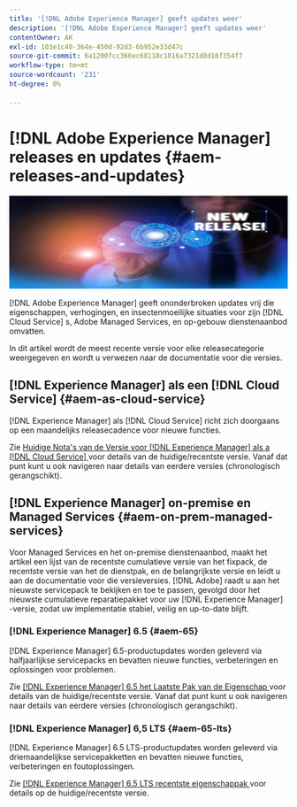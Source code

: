 ```yaml
---
title: '[!DNL Adobe Experience Manager] geeft updates weer'
description: '[!DNL Adobe Experience Manager] geeft updates weer'
contentOwner: AK
exl-id: 103e1c40-364e-450d-92d3-6b952e33d47c
source-git-commit: 6a1200fcc366ec68118c1016a7321d8d16f354f7
workflow-type: tm+mt
source-wordcount: '231'
ht-degree: 0%

---
```


# [!DNL Adobe Experience Manager] releases en updates {#aem-releases-and-updates}

![[!DNL Experience Manager] new releases ](assets/new-aem-releases1.jpeg)

[!DNL Adobe Experience Manager] geeft ononderbroken updates vrij die eigenschappen, verhogingen, en insectenmoeilijke situaties voor zijn [!DNL Cloud Service] s, Adobe Managed Services, en op-gebouw dienstenaanbod omvatten.

In dit artikel wordt de meest recente versie voor elke releasecategorie weergegeven en wordt u verwezen naar de documentatie voor die versies.

## [!DNL Experience Manager] als een [!DNL Cloud Service] {#aem-as-cloud-service}

[!DNL Experience Manager] als [!DNL Cloud Service] richt zich doorgaans op een maandelijks releasecadence voor nieuwe functies.

Zie [ Huidige Nota&#39;s van de Versie voor  [!DNL Experience Manager]  als a  [!DNL Cloud Service] ](https://experienceleague.adobe.com/en/docs/experience-manager-cloud-service/content/release-notes/release-notes/release-notes-current) voor details van de huidige/recentste versie. Vanaf dat punt kunt u ook navigeren naar details van eerdere versies (chronologisch gerangschikt).

## [!DNL Experience Manager] on-premise en Managed Services {#aem-on-prem-managed-services}

Voor Managed Services en het on-premise dienstenaanbod, maakt het artikel een lijst van de recentste cumulatieve versie van het fixpack, de recentste versie van het de dienstpak, en de belangrijkste versie en leidt u aan de documentatie voor die versieversies. [!DNL Adobe] raadt u aan het nieuwste servicepack te bekijken en toe te passen, gevolgd door het nieuwste cumulatieve reparatiepakket voor uw [!DNL Experience Manager] -versie, zodat uw implementatie stabiel, veilig en up-to-date blijft.

### [!DNL Experience Manager] 6.5 {#aem-65}

[!DNL Experience Manager] 6.5-productupdates worden geleverd via halfjaarlijkse servicepacks en bevatten nieuwe functies, verbeteringen en oplossingen voor problemen.

Zie [[!DNL Experience Manager]  6.5 het Laatste Pak van de Eigenschap ](https://experienceleague.adobe.com/en/docs/experience-manager-65/content/release-notes/release-notes) voor details van de huidige/recentste versie. Vanaf dat punt kunt u ook navigeren naar details van eerdere versies (chronologisch gerangschikt).

### [!DNL Experience Manager] 6,5 LTS {#aem-65-lts}

[!DNL Experience Manager] 6.5 LTS-productupdates worden geleverd via driemaandelijkse servicepakketten en bevatten nieuwe functies, verbeteringen en foutoplossingen.

Zie [[!DNL Experience Manager]  6.5 LTS recentste eigenschappak ](https://experienceleague.adobe.com/en/docs/experience-manager-65-lts/content/release-notes/release-notes?lang=en) voor details op de huidige/recentste versie.

